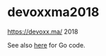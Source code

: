 # devoxxma2018
https://devoxx.ma/ 2018

See also [here](https://github.com/neilstevenson/devoxxma2018go) for Go code.

